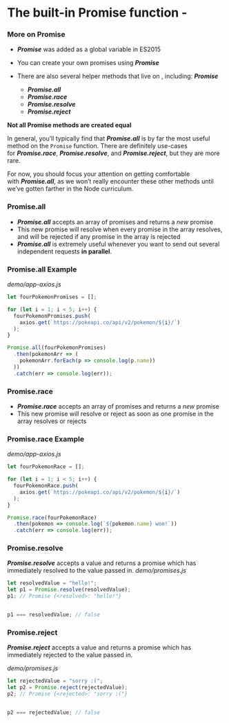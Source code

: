 # The built-in Promise function -

### More on Promise
- ***Promise*** was added as a global variable in ES2015
- You can create your own promises using
    ***Promise***
    
- There are also several helper methods that live on , including:
    ***Promise***
    - ***Promise.all***
    - ***Promise.race***
    - ***Promise.resolve***
    - ***Promise.reject***

**Not all Promise methods are created equal**

In general, you’ll typically find that ***Promise.all*** is by far the most useful method on the `Promise` function. There are definitely use-cases for ***Promise.race***, ***Promise.resolve***, and ***Promise.reject***, but they are more rare.

For now, you should focus your attention on getting comfortable with ***Promise.all***, as we won’t really encounter these other methods until we’ve gotten farther in the Node curriculum.

### Promise.all
- ***Promise.all*** accepts an array of promises and returns a *new* promise
- This new promise will resolve when every promise in the array resolves, and will be rejected if any promise in the array is rejected
- ***Promise.all*** is extremely useful whenever you want to send out several independent requests **in parallel**.

### Promise.all Example
_demo/app-axios.js_
```js
let fourPokemonPromises = [];

for (let i = 1; i < 5; i++) {
  fourPokemonPromises.push(
    axios.get(`https://pokeapi.co/api/v2/pokemon/${i}/`)
  );
}

Promise.all(fourPokemonPromises)
  .then(pokemonArr => (
    pokemonArr.forEach(p => console.log(p.name))
  ))
  .catch(err => console.log(err));
```

### Promise.race
- ***Promise.race*** accepts an array of promises and returns a *new* promise
- This new promise will resolve or reject as soon as one promise in the array resolves or rejects

### Promise.race Example
_demo/app-axios.js_
```js
let fourPokemonRace = [];

for (let i = 1; i < 5; i++) {
  fourPokemonRace.push(
    axios.get(`https://pokeapi.co/api/v2/pokemon/${i}/`)
  );
}

Promise.race(fourPokemonRace)
  .then(pokemon => console.log(`${pokemon.name} won!`))
  .catch(err => console.log(err));
```

### Promise.resolve
***Promise.resolve*** accepts a value and returns a promise which has immediately resolved to the value passed in.
_demo/promises.js_
```js
let resolvedValue = "hello!";
let p1 = Promise.resolve(resolvedValue);
p1; // Promise {<resolved>: "hello!"}


p1 === resolvedValue; // false
```

### Promise.reject
***Promise.reject*** accepts a value and returns a promise which has immediately rejected to the value passed in.

_demo/promises.js_
```js
let rejectedValue = "sorry :(";
let p2 = Promise.reject(rejectedValue);
p2; // Promise {<rejected>: "sorry :("}


p2 === rejectedValue; // false
```
